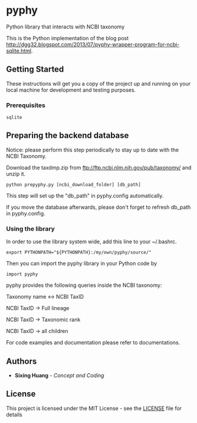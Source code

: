 # pyphy
Python library that interacts with NCBI taxonomy 

This is the Python implementation of the blog post http://dgg32.blogspot.com/2013/07/pyphy-wrapper-program-for-ncbi-sqlite.html.

## Getting Started

These instructions will get you a copy of the project up and running on your local machine for development and testing purposes.

### Prerequisites


 
```
sqlite
```


## Preparing the backend database

Notice: please perform this step periodically to stay up to date with the NCBI Taxonomy.

Download the taxdmp.zip from ftp://ftp.ncbi.nlm.nih.gov/pub/taxonomy/ and unzip it.

```
python prepyphy.py [ncbi_download_folder] [db_path]
```

This step will set up the "db_path" in pyphy.config automatically.

If you move the database afterwards, please don't forget to refresh db_path in pyphy.config.


### Using the library

In order to use the library system wide, add this line to your ~/.bashrc.
```
export PYTHONPATH="${PYTHONPATH}:/my/own/pyphy/source/"
```


Then you can import the pyphy library in your Python code by


```
import pyphy
```

pyphy provides the following queries inside the NCBI taxonomy:

Taxonomy name <-> NCBI TaxID

NCBI TaxID -> Full lineage

NCBI TaxID -> Taxonomic rank

NCBI TaxID -> all children

For code examples and documentation please refer to documentations.


## Authors

* **Sixing Huang** - *Concept and Coding*

## License

This project is licensed under the MIT License - see the [LICENSE](LICENSE) file for details



